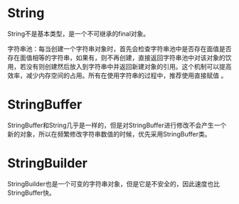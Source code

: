 # String 
   String不是基本类型，是一个不可继承的final对象。

   字符串池：每当创建一个字符串对象时，首先会检查字符串池中是否存在面值是否存在面值相等的字符串，如果有，则不再创建，直接返回字符串池中对该对象的饮用，若没有则创建然后放入到字符串中并返回新建对象的引用。这个机制可以提高效率，减少内存空间的占用。所有在使用字符串的过程中，推荐使用直接赋值 。

# StringBuffer
  StringBuffer和String几乎是一样的，但是对StringBuffer进行修改不会产生一个新的对象，所以在频繁修改字符串数值的时候，优先采用StringBuffer类。

# StringBuilder
   StringBuilder也是一个可变的字符串对象，但是它是不安全的，因此速度也比StringBuffer快。

